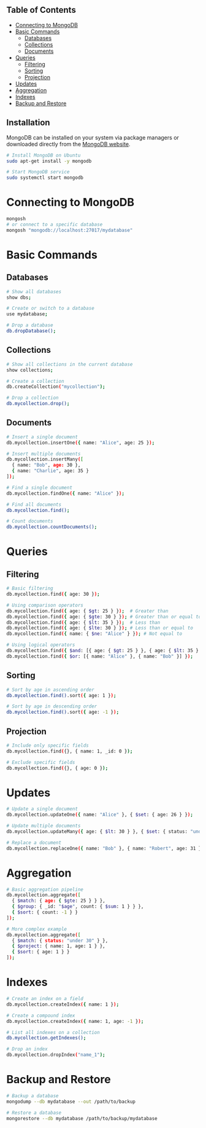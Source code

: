 ## Table of Contents
- [Connecting to MongoDB](#connecting-to-mongodb)
- [Basic Commands](#basic-commands)
  - [Databases](#databases)
  - [Collections](#collections)
  - [Documents](#documents)
- [Queries](#queries)
  - [Filtering](#filtering)
  - [Sorting](#sorting)
  - [Projection](#projection)
- [Updates](#updates)
- [Aggregation](#aggregation)
- [Indexes](#indexes)
- [Backup and Restore](#backup-and-restore)

## Installation
MongoDB can be installed on your system via package managers or downloaded directly from the [MongoDB website](https://www.mongodb.com/try/download/community).

```bash
# Install MongoDB on Ubuntu
sudo apt-get install -y mongodb

# Start MongoDB service
sudo systemctl start mongodb
```

# Connecting to MongoDB
```bash
mongosh
# or connect to a specific database
mongosh "mongodb://localhost:27017/mydatabase"
```

# Basic Commands
## Databases
```bash
# Show all databases
show dbs;

# Create or switch to a database
use mydatabase;

# Drop a database
db.dropDatabase();
```

## Collections
```bash
# Show all collections in the current database
show collections;

# Create a collection
db.createCollection("mycollection");

# Drop a collection
db.mycollection.drop();
```
## Documents
```bash
# Insert a single document
db.mycollection.insertOne({ name: "Alice", age: 25 });

# Insert multiple documents
db.mycollection.insertMany([
  { name: "Bob", age: 30 },
  { name: "Charlie", age: 35 }
]);

# Find a single document
db.mycollection.findOne({ name: "Alice" });

# Find all documents
db.mycollection.find();

# Count documents
db.mycollection.countDocuments();
```
# Queries
## Filtering
```bash
# Basic filtering
db.mycollection.find({ age: 30 });

# Using comparison operators
db.mycollection.find({ age: { $gt: 25 } });  # Greater than
db.mycollection.find({ age: { $gte: 30 } }); # Greater than or equal to
db.mycollection.find({ age: { $lt: 35 } });  # Less than
db.mycollection.find({ age: { $lte: 30 } }); # Less than or equal to
db.mycollection.find({ name: { $ne: "Alice" } }); # Not equal to

# Using logical operators
db.mycollection.find({ $and: [{ age: { $gt: 25 } }, { age: { $lt: 35 } }] });
db.mycollection.find({ $or: [{ name: "Alice" }, { name: "Bob" }] });
```

## Sorting
```bash
# Sort by age in ascending order
db.mycollection.find().sort({ age: 1 });

# Sort by age in descending order
db.mycollection.find().sort({ age: -1 });
```
## Projection
```bash
# Include only specific fields
db.mycollection.find({}, { name: 1, _id: 0 });

# Exclude specific fields
db.mycollection.find({}, { age: 0 });
```

# Updates
```bash
# Update a single document
db.mycollection.updateOne({ name: "Alice" }, { $set: { age: 26 } });

# Update multiple documents
db.mycollection.updateMany({ age: { $lt: 30 } }, { $set: { status: "under 30" } });

# Replace a document
db.mycollection.replaceOne({ name: "Bob" }, { name: "Robert", age: 31 });
```

# Aggregation
```bash
# Basic aggregation pipeline
db.mycollection.aggregate([
  { $match: { age: { $gte: 25 } } },
  { $group: { _id: "$age", count: { $sum: 1 } } },
  { $sort: { count: -1 } }
]);

# More complex example
db.mycollection.aggregate([
  { $match: { status: "under 30" } },
  { $project: { name: 1, age: 1 } },
  { $sort: { age: 1 } }
]);
```

# Indexes
```bash
# Create an index on a field
db.mycollection.createIndex({ name: 1 });

# Create a compound index
db.mycollection.createIndex({ name: 1, age: -1 });

# List all indexes on a collection
db.mycollection.getIndexes();

# Drop an index
db.mycollection.dropIndex("name_1");

```

# Backup and Restore
```bash
# Backup a database
mongodump --db mydatabase --out /path/to/backup

# Restore a database
mongorestore --db mydatabase /path/to/backup/mydatabase

```